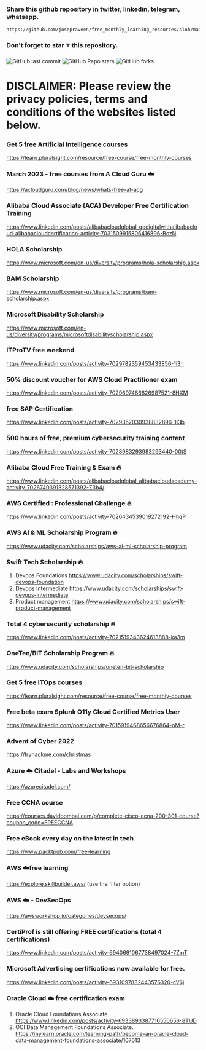 ### Share this github repository in twitter, linkedin, telegram, whatsapp. 
```
https://github.com/josepraveen/free_monthly_learning_resources/blob/main/resources/readme.md
```

### Don't forget to star ⭐ this repository. 

![GitHub last commit](https://img.shields.io/github/last-commit/josepraveen/free_monthly_learning_resources) ![GitHub Repo stars](https://img.shields.io/github/stars/josepraveen/free_monthly_learning_resources?style=social) ![GitHub forks](https://img.shields.io/github/forks/josepraveen/free_monthly_learning_resources?style=social)


# DISCLAIMER: Please review the privacy policies, terms and conditions of the websites listed below.


### Get 5 free Artificial Intelligence courses
https://learn.pluralsight.com/resource/free-course/free-monthly-courses

### March 2023 - free courses from A Cloud Guru :cloud:
https://acloudguru.com/blog/news/whats-free-at-acg

### Alibaba Cloud Associate (ACA) Developer Free Certification Training
https://www.linkedin.com/posts/alibabacloudglobal_godigitalwithalibabacloud-alibabacloudcertification-activity-7031509915806416896-BczN

### HOLA Scholarship
https://www.microsoft.com/en-us/diversity/programs/hola-scholarship.aspx

### BAM Scholarship 
https://www.microsoft.com/en-us/diversity/programs/bam-scholarship.aspx

### Microsoft Disability Scholarship
https://www.microsoft.com/en-us/diversity/programs/microsoftdisabilityscholarship.aspx

### ITProTV free weekend
https://www.linkedin.com/posts/activity-7029782359453433856-1i3h

### 50% discount voucher for AWS Cloud Practitioner exam
https://www.linkedin.com/posts/activity-7029697486826987521-8HXM

### free SAP Certification
https://www.linkedin.com/posts/activity-7029352030938832896-1I3b

### 500 hours of free, premium cybersecurity training content
https://www.linkedin.com/posts/activity-7028983293983293440-00tS

### Alibaba Cloud Free Training & Exam  🔥
https://www.linkedin.com/posts/alibabacloudglobal_alibabacloudacademy-activity-7026740391328571392-Z3b4/

### AWS Certified : Professional Challenge 🔥
https://www.linkedin.com/posts/activity-7026434539019272192-HhqP

### AWS AI & ML Scholarship Program 🔥
https://www.udacity.com/scholarships/aws-ai-ml-scholarship-program

### Swift Tech Scholarship  🔥
1) Devops Foundations https://www.udacity.com/scholarships/swift-devops-foundation
2) Devops Intermediate https://www.udacity.com/scholarships/swift-devops-intermediate
3) Product management https://www.udacity.com/scholarships/swift-product-management

### Total 4 cybersecurity scholarship  🔥
https://www.linkedin.com/posts/activity-7021519343624613888-ka3m

### OneTen/BIT Scholarship Program  🔥
https://www.udacity.com/scholarships/oneten-bit-scholarship

### Get 5 free ITOps courses 
https://learn.pluralsight.com/resource/free-course/free-monthly-courses


### Free beta exam Splunk O11y Cloud Certified Metrics User
https://www.linkedin.com/posts/activity-7015919468656676864-oM-r

### Advent of Cyber 2022
https://tryhackme.com/christmas

### Azure :cloud: Citadel - Labs and Workshops
https://azurecitadel.com/
  
### Free CCNA course 
https://courses.davidbombal.com/p/complete-cisco-ccna-200-301-course?coupon_code=FREECCNA
 
### Free eBook every day on the latest in tech 
https://www.packtpub.com/free-learning

### AWS :cloud:free learning
https://explore.skillbuilder.aws/ (use the filter option)

### AWS :cloud: - DevSecOps 
https://awsworkshop.io/categories/devsecops/

### CertiProf is still offering FREE certifications (total 4 certifications)
https://www.linkedin.com/posts/activity-6940691067738497024-7ZmT

### Microsoft Advertising certifications now available for free. 
https://www.linkedin.com/posts/activity-6931097832443576320-cV6j

### Oracle Cloud :cloud: free certification exam 
1) Oracle Cloud Foundations Associate 
https://www.linkedin.com/posts/activity-6933893387716550656-8TUD
2) OCI Data Management Foundations Associate.
https://mylearn.oracle.com/learning-path/become-an-oracle-cloud-data-management-foundations-associate/107013
  
